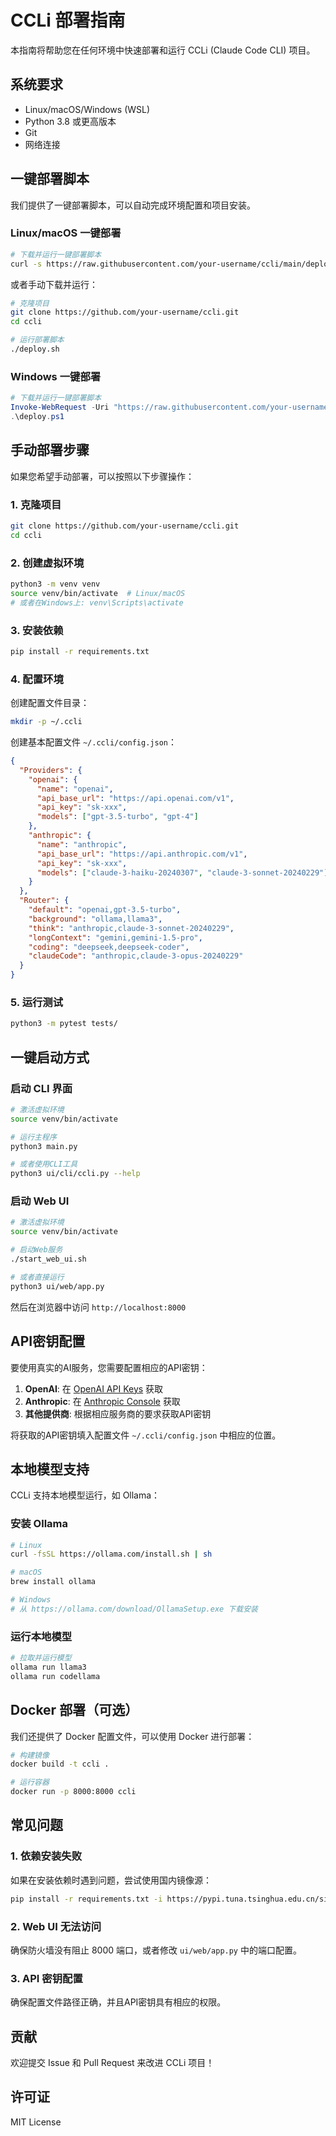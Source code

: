 # CCLi 部署指南

本指南将帮助您在任何环境中快速部署和运行 CCLi (Claude Code CLI) 项目。

## 系统要求

- Linux/macOS/Windows (WSL)
- Python 3.8 或更高版本
- Git
- 网络连接

## 一键部署脚本

我们提供了一键部署脚本，可以自动完成环境配置和项目安装。

### Linux/macOS 一键部署

```bash
# 下载并运行一键部署脚本
curl -s https://raw.githubusercontent.com/your-username/ccli/main/deploy.sh | bash
```

或者手动下载并运行：

```bash
# 克隆项目
git clone https://github.com/your-username/ccli.git
cd ccli

# 运行部署脚本
./deploy.sh
```

### Windows 一键部署

```powershell
# 下载并运行一键部署脚本
Invoke-WebRequest -Uri "https://raw.githubusercontent.com/your-username/ccli/main/deploy.ps1" -OutFile "deploy.ps1"
.\deploy.ps1
```

## 手动部署步骤

如果您希望手动部署，可以按照以下步骤操作：

### 1. 克隆项目

```bash
git clone https://github.com/your-username/ccli.git
cd ccli
```

### 2. 创建虚拟环境

```bash
python3 -m venv venv
source venv/bin/activate  # Linux/macOS
# 或者在Windows上: venv\Scripts\activate
```

### 3. 安装依赖

```bash
pip install -r requirements.txt
```

### 4. 配置环境

创建配置文件目录：
```bash
mkdir -p ~/.ccli
```

创建基本配置文件 `~/.ccli/config.json`：
```json
{
  "Providers": {
    "openai": {
      "name": "openai",
      "api_base_url": "https://api.openai.com/v1",
      "api_key": "sk-xxx",
      "models": ["gpt-3.5-turbo", "gpt-4"]
    },
    "anthropic": {
      "name": "anthropic",
      "api_base_url": "https://api.anthropic.com/v1",
      "api_key": "sk-xxx",
      "models": ["claude-3-haiku-20240307", "claude-3-sonnet-20240229"]
    }
  },
  "Router": {
    "default": "openai,gpt-3.5-turbo",
    "background": "ollama,llama3",
    "think": "anthropic,claude-3-sonnet-20240229",
    "longContext": "gemini,gemini-1.5-pro",
    "coding": "deepseek,deepseek-coder",
    "claudeCode": "anthropic,claude-3-opus-20240229"
  }
}
```

### 5. 运行测试

```bash
python3 -m pytest tests/
```

## 一键启动方式

### 启动 CLI 界面

```bash
# 激活虚拟环境
source venv/bin/activate

# 运行主程序
python3 main.py

# 或者使用CLI工具
python3 ui/cli/ccli.py --help
```

### 启动 Web UI

```bash
# 激活虚拟环境
source venv/bin/activate

# 启动Web服务
./start_web_ui.sh

# 或者直接运行
python3 ui/web/app.py
```

然后在浏览器中访问 `http://localhost:8000`

## API密钥配置

要使用真实的AI服务，您需要配置相应的API密钥：

1. **OpenAI**: 在 [OpenAI API Keys](https://platform.openai.com/api-keys) 获取
2. **Anthropic**: 在 [Anthropic Console](https://console.anthropic.com/) 获取
3. **其他提供商**: 根据相应服务商的要求获取API密钥

将获取的API密钥填入配置文件 `~/.ccli/config.json` 中相应的位置。

## 本地模型支持

CCLi 支持本地模型运行，如 Ollama：

### 安装 Ollama

```bash
# Linux
curl -fsSL https://ollama.com/install.sh | sh

# macOS
brew install ollama

# Windows
# 从 https://ollama.com/download/OllamaSetup.exe 下载安装
```

### 运行本地模型

```bash
# 拉取并运行模型
ollama run llama3
ollama run codellama
```

## Docker 部署（可选）

我们还提供了 Docker 配置文件，可以使用 Docker 进行部署：

```bash
# 构建镜像
docker build -t ccli .

# 运行容器
docker run -p 8000:8000 ccli
```

## 常见问题

### 1. 依赖安装失败

如果在安装依赖时遇到问题，尝试使用国内镜像源：

```bash
pip install -r requirements.txt -i https://pypi.tuna.tsinghua.edu.cn/simple
```

### 2. Web UI 无法访问

确保防火墙没有阻止 8000 端口，或者修改 `ui/web/app.py` 中的端口配置。

### 3. API 密钥配置

确保配置文件路径正确，并且API密钥具有相应的权限。

## 贡献

欢迎提交 Issue 和 Pull Request 来改进 CCLi 项目！

## 许可证

MIT License